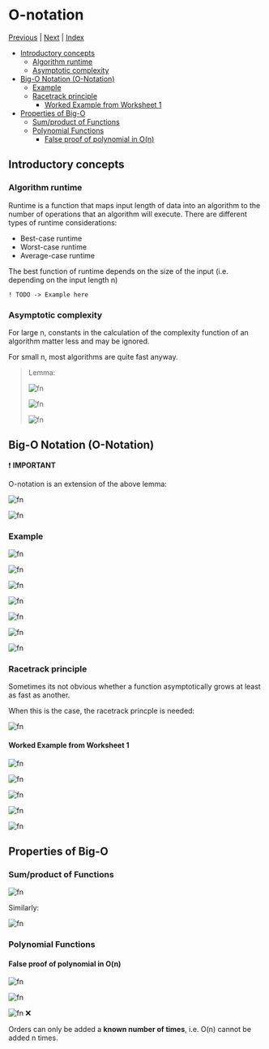 # O-notation <!-- omit in toc -->

[Previous][prev] | [Next][next] | [Index][index]

[prev]: ./index.md
[next]: ./index.md
[index]: ./index.md

- [Introductory concepts](#introductory-concepts)
  - [Algorithm runtime](#algorithm-runtime)
  - [Asymptotic complexity](#asymptotic-complexity)
- [Big-O Notation (O-Notation)](#big-o-notation-o-notation)
  - [Example](#example)
  - [Racetrack principle](#racetrack-principle)
    - [Worked Example from Worksheet 1](#worked-example-from-worksheet-1)
- [Properties of Big-O](#properties-of-big-o)
  - [Sum/product of Functions](#sumproduct-of-functions)
  - [Polynomial Functions](#polynomial-functions)
    - [False proof of polynomial in O(n)](#false-proof-of-polynomial-in-on)

## Introductory concepts

### Algorithm runtime

Runtime is a function that maps input length of data into an algorithm to the number of operations that an algorithm will execute. There are different types of runtime considerations:

- Best-case runtime
- Worst-case runtime
- Average-case runtime

The best function of runtime depends on the size of the input (i.e. depending on the input length n)

    ! TODO -> Example here

### Asymptotic complexity

For large n, constants in the calculation of the complexity function of an algorithm matter less and may be ignored.

For small n, most algorithms are quite fast anyway.

> Lemma:
>
> ![fn](<https://latex.codecogs.com/svg.latex?\inline \text{Consider the increasing functions \ensuremath{f,g: \mathbb{N}\rightarrow\mathbb{N}} }>)
>
> ![fn](<https://latex.codecogs.com/svg.latex?\inline \text{\ensuremath{f(n)} asymptotically grows at least as fast as \ensuremath{g(n)}, if and only if:}>)
>
> ![fn](<https://latex.codecogs.com/svg.latex?\inline \text{\ensuremath{\exists n_0: f(n)\geq g(n)} and \ensuremath{n \geq n_0}}>)

## Big-O Notation (O-Notation)

:exclamation: **IMPORTANT**

O-notation is an extension of the above lemma:

![fn](<https://latex.codecogs.com/svg.latex?\inline \text{If it holds that  \ensuremath{\exists C,n_0: f(n)\leq Cg(n)} and \ensuremath{n \geq n_0} then}>)

![fn](<https://latex.codecogs.com/svg.latex?\inline \text{\ensuremath{f(n)\in O(g(n))}}>)

### Example

![fn](<https://latex.codecogs.com/svg.latex?\inline \text{Show that \ensuremath{0.5n \notin O(\frac{n}{\log_2n})}}>)

![fn](<https://latex.codecogs.com/svg.latex?\inline \text{Assume that \ensuremath{0.5n\in O(\frac{n}{\log_2n})}}>)

![fn](<https://latex.codecogs.com/svg.latex?\inline \text{This implies that there exists some \ensuremath{n\geq n_0} for which \ensuremath{0.5n \leq \frac{cn}{\log_2n}}}>)

![fn](<https://latex.codecogs.com/svg.latex?\inline \implies 0.5 \leq \frac{c}{\log_2n}>)

![fn](<https://latex.codecogs.com/svg.latex?\inline \implies \log_2n \leq 2c>)

![fn](<https://latex.codecogs.com/svg.latex?\inline \implies n \leq 2^{2c}>)

![fn](<https://latex.codecogs.com/svg.latex?\inline \text{However, this is a contradiction because this does not hold for all } n\geq1>)

### Racetrack principle

Sometimes its not obvious whether a function asymptotically grows at least as fast as another.

When this is the case, the racetrack princple is needed:

![fn](<https://latex.codecogs.com/svg.latex?\inline \text{If \ensuremath{f(k)\geq g(k)} and \ensuremath{f'(n)\geq g'(n)} for every \ensuremath{n\geq k} then \ensuremath{f(n) \geq g(n)}}>)

#### Worked Example from Worksheet 1

![fn](<https://latex.codecogs.com/svg.latex?\inline \text{Show that for }n\geq 1, n\leq e^n>)

![fn](<https://latex.codecogs.com/svg.latex?\inline \text{Step 1: Base case - For } n = 1, e^n \geq n \because e \geq 1>)

![fn](<https://latex.codecogs.com/svg.latex?\inline \text{Step 2: Derivative - Observe that }  \frac{d}{dn}(e^n) \geq \frac{d}{dn}(n)>)

![fn](<https://latex.codecogs.com/svg.latex?\inline \because e^n \geq 1 \implies n\geq \ln 1(0), \text{ so } n \geq 1 (\geq 0)>)

![fn](<https://latex.codecogs.com/svg.latex?\inline \text{Step 3: Invoke the racetrack principle - since } e^k \geq k \text{ for } k=1\newline\newline\text{ and } \frac{d}{dn}(e^n) \geq \frac{d}{dn}(n)\text{ for  }n \geq 1 \text{ then } e^n \geq n \text{ for all }n\geq k(=1)>)

## Properties of Big-O

### Sum/product of Functions

![fn](<https://latex.codecogs.com/svg.latex?\inline \text{If }f(n)\in O(n_1)\text{ and }g(n)\in O(n_2)\text{ then }f(n)+g(n)\in O(n_1+n_2)>)

Similarly:

![fn](<https://latex.codecogs.com/svg.latex?\inline \text{If }f(n)\in O(n_1)\text{ and }g(n)\in O(n_2)\text{ then }f(n)\cdot g(n)\in O(n_1\cdot n_2)>)

### Polynomial Functions

#### False proof of polynomial in O(n)

![fn](<https://latex.codecogs.com/svg.latex?\inline \text{Assume that }n^2\in O(n)>)

![fn](<https://latex.codecogs.com/svg.latex?\inline \therefore n^2 = n+n+...+n\text{ (n times) = O(n) +O(n)+...+O(n) (n times)}>)

![fn](<https://latex.codecogs.com/svg.latex?\inline \therefore n^2 \in O(n)>) :x:

Orders can only be added a **known number of times**, i.e. O(n) cannot be added n times.

